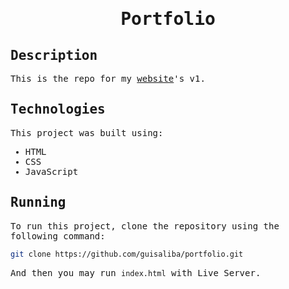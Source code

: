 <samp>
  
  <h1 align="center">
    Portfolio
  </h1>

## Description

This is the repo for my [website](https://guisaliba.vercel.app)'s v1.

## Technologies

This project was built using:

- HTML
- CSS
- JavaScript

## Running

To run this project, clone the repository using the following command:

``` bash
git clone https://github.com/guisaliba/portfolio.git
```

And then you may run `index.html` with Live Server.
</samp>
